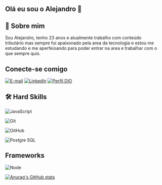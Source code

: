## Olá eu sou o Alejandro 👋

## 🚀 Sobre mim

Sou Alejandro, tenho 23 anos e atualmente trabalho com conteúdo tributário mas sempre fui apaixonado pela area da tecnologia e estou me estudando e me aperfeioando para poder entrar na area e trabalhar com o que sempre quis. 

## Conecte-se comigo
[![E-mail](https://img.shields.io/badge/-Email-000?style=for-the-badge&logo=microsoft-outlook&logoColor=007BFF)](alejandrogomes23@hotmail.com)
[![LinkedIn](https://img.shields.io/badge/LinkedIn-111?style=for-the-badge&logo=linkedin&logoColor=0E76A8)](https://www.linkedin.com/in/alejandro-gomes)
[![Perfil DIO](https://img.shields.io/badge/-Meu%20Perfil%20na%20DIO-30A3DC?style=for-the-badge)](https:https://web.dio.me/users/alejandrogomes23?tab=achievements)

## 🛠 Hard Skills
![JavaScript](https://img.shields.io/badge/JavaScript-000?style=for-the-badge&logo=javascript)

![Git](https://img.shields.io/badge/git-%23000.svg?style=for-the-badge&logo=git)

![GitHub](https://img.shields.io/badge/github-%23121011.svg?style=for-the-badge&logo=github&logoColor=white)

![Postgre SQL](https://img.shields.io/badge/Postgre%20SQL-4fc3f7?style=for-the-badge&logo=postgresql&logoColor=white)

## Frameworks
![Node](https://img.shields.io/badge/Node-111?style=for-the-badge&logo=node.js&logoColor)


[![Anurag's GitHub stats](https://github-readme-stats.vercel.app/api?username=AlejandroTurtle)](https://github.com/AlejandroTurtle/github-readme-stats)
